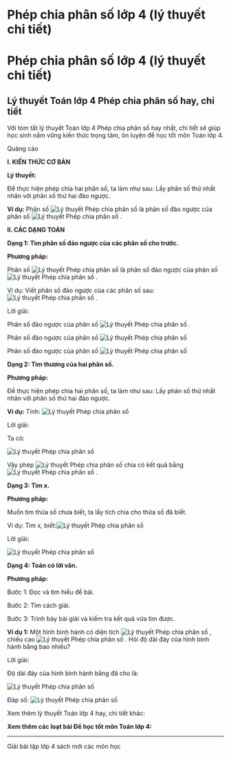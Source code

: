# Phép chia phân số lớp 4 (lý thuyết chi tiết)

# Phép chia phân số lớp 4 (lý thuyết chi tiết)

## Lý thuyết Toán lớp 4 Phép chia phân số hay, chi tiết

Với tóm tắt lý thuyết Toán lớp 4 Phép chia phân số hay nhất, chi tiết sẽ giúp học sinh nắm vững kiến thức trọng tâm, ôn luyện để học tốt môn Toán lớp 4.

Quảng cáo

**I. KIẾN THỨC CƠ BẢN**

**Lý thuyết:**

Để thực hiện phép chia hai phân số, ta làm như sau: Lấy phân số thứ nhất nhân với phân số thứ hai đảo ngược.

**Ví dụ:** Phân số ![Lý thuyết Phép chia phân số](https://vietjack.com/giai-toan-lop-4/images/ly-thuyet-phep-chia-phan-so-95221.png) là phân số đảo ngược của phân số ![Lý thuyết Phép chia phân số](https://vietjack.com/giai-toan-lop-4/images/ly-thuyet-phep-chia-phan-so-95223.png) .

**II. CÁC DẠNG TOÁN**

**Dạng 1: Tìm phân số đảo ngược của các phân số cho trước.**

**Phương pháp:**

Phân số ![Lý thuyết Phép chia phân số](https://vietjack.com/giai-toan-lop-4/images/ly-thuyet-phep-chia-phan-so-95225.png) là phân số đảo ngược của phân số ![Lý thuyết Phép chia phân số](https://vietjack.com/giai-toan-lop-4/images/ly-thuyet-phep-chia-phan-so-95227.png) .

Ví dụ: Viết phân số đảo ngược của các phân số sau: ![Lý thuyết Phép chia phân số](https://vietjack.com/giai-toan-lop-4/images/ly-thuyet-phep-chia-phan-so-95229.png) .

Lời giải:

Phân số đảo ngược của phân số ![Lý thuyết Phép chia phân số](https://vietjack.com/giai-toan-lop-4/images/ly-thuyet-phep-chia-phan-so-95231.png) .

Phân số đảo ngược của phân số ![Lý thuyết Phép chia phân số](https://vietjack.com/giai-toan-lop-4/images/ly-thuyet-phep-chia-phan-so-95233.png)

Phân số đảo ngược của phân số ![Lý thuyết Phép chia phân số](https://vietjack.com/giai-toan-lop-4/images/ly-thuyet-phep-chia-phan-so-95235.png)

**Dạng 2: Tìm thương của hai phân số.**

**Phương pháp:**

Để thực hiện phép chia hai phân số, ta làm như sau: Lấy phân số thứ nhất nhân với phân số thứ hai đảo ngược.

**Ví dụ:** Tính: ![Lý thuyết Phép chia phân số](https://vietjack.com/giai-toan-lop-4/images/ly-thuyet-phep-chia-phan-so-95237.png)

Lời giải: 

Ta có: 

![Lý thuyết Phép chia phân số](https://vietjack.com/giai-toan-lop-4/images/ly-thuyet-phep-chia-phan-so-95239.png)

Vậy phép ![Lý thuyết Phép chia phân số](https://vietjack.com/giai-toan-lop-4/images/ly-thuyet-phep-chia-phan-so-95241.png) chia có kết quả bằng ![Lý thuyết Phép chia phân số](https://vietjack.com/giai-toan-lop-4/images/ly-thuyet-phep-chia-phan-so-95243.png) .

**Dạng 3: Tìm x.**

**Phương pháp:**

Muốn tìm thừa số chưa biết, ta lấy tích chia cho thừa số đã biết.

Ví dụ: Tìm x, biết:![Lý thuyết Phép chia phân số](https://vietjack.com/giai-toan-lop-4/images/ly-thuyet-phep-chia-phan-so-95245.png)

Lời giải:

![Lý thuyết Phép chia phân số](https://vietjack.com/giai-toan-lop-4/images/ly-thuyet-phep-chia-phan-so-95247.png)

**Dạng 4: Toán có lời văn.**

**Phương pháp:**

Bước 1: Đọc và tìm hiểu đề bài.

Bước 2: Tìm cách giải.

Bước 3: Trình bày bài giải và kiểm tra kết quả vừa tìm được.

**Ví dụ 1:** Một hình bình hành có diện tích ![Lý thuyết Phép chia phân số](https://vietjack.com/giai-toan-lop-4/images/ly-thuyet-phep-chia-phan-so-95249.png) , chiều cao ![Lý thuyết Phép chia phân số](https://vietjack.com/giai-toan-lop-4/images/ly-thuyet-phep-chia-phan-so-95251.png) . Hỏi độ dài đáy của hình bình hành bằng bao nhiêu?

Lời giải: 

Độ dài đáy của hình bình hành bằng đã cho là:

![Lý thuyết Phép chia phân số](https://vietjack.com/giai-toan-lop-4/images/ly-thuyet-phep-chia-phan-so-95253.png)

Đáp số: ![Lý thuyết Phép chia phân số](https://vietjack.com/giai-toan-lop-4/images/ly-thuyet-phep-chia-phan-so-95255.png)

Xem thêm lý thuyết Toán lớp 4 hay, chi tiết khác:

**Xem thêm các loạt bài Để học tốt môn Toán lớp 4:**

* * *

Giải bài tập lớp 4 sách mới các môn học
